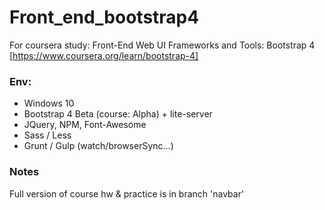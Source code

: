 # Front_end_bootstrap4
For coursera study: Front-End Web UI Frameworks and Tools: Bootstrap 4
[https://www.coursera.org/learn/bootstrap-4]

### Env:
- Windows 10
- Bootstrap 4 Beta (course: Alpha) + lite-server
- JQuery, NPM, Font-Awesome
- Sass / Less
- Grunt / Gulp (watch/browserSync...)

### Notes
Full version of course hw & practice is in branch 'navbar'
